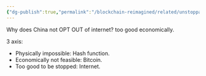 ```yaml
---
{"dg-publish":true,"permalink":"/blockchain-reimagined/related/unstoppability-of-technlogy/","hide":true,"created":"2024-01-07T00:41:50.000+07:00","updated":"2024-10-26T20:15:55.788+07:00"}
---
```



Why does China not OPT OUT of internet? too good economically.

3 axis: 

- Physically impossible: Hash function. 
- Economically not feasible: Bitcoin.
- Too good to be stopped: Internet. 